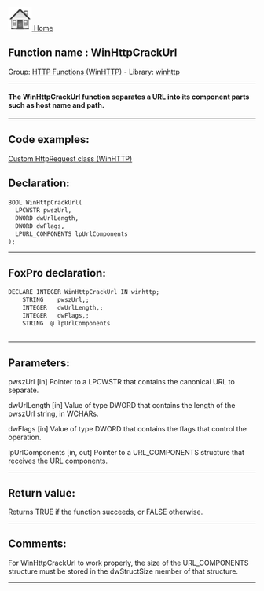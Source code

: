 [<img src="../../images/home.png"> Home ](https://github.com/VFPX/Win32API)  

## Function name : WinHttpCrackUrl
Group: [HTTP Functions (WinHTTP)](../../functions_group.md#HTTP_Functions_(WinHTTP))  -  Library: [winhttp](../../../libraries.md#winhttp)  
***  


#### The WinHttpCrackUrl function separates a URL into its component parts such as host name and path.
***  


## Code examples:
[Custom HttpRequest class (WinHTTP)](../../samples/sample_397.md)  

## Declaration:
```foxpro  
BOOL WinHttpCrackUrl(
  LPCWSTR pwszUrl,
  DWORD dwUrlLength,
  DWORD dwFlags,
  LPURL_COMPONENTS lpUrlComponents
);  
```  
***  


## FoxPro declaration:
```foxpro  
DECLARE INTEGER WinHttpCrackUrl IN winhttp;
	STRING    pwszUrl,;
	INTEGER   dwUrlLength,;
	INTEGER   dwFlags,;
	STRING  @ lpUrlComponents
  
```  
***  


## Parameters:
pwszUrl 
[in] Pointer to a LPCWSTR that contains the canonical URL to separate.

dwUrlLength 
[in] Value of type DWORD that contains the length of the pwszUrl string, in WCHARs.

dwFlags 
[in] Value of type DWORD that contains the flags that control the operation.

lpUrlComponents 
[in, out] Pointer to a URL_COMPONENTS structure that receives the URL components.
  
***  


## Return value:
Returns TRUE if the function succeeds, or FALSE otherwise.  
***  


## Comments:
For WinHttpCrackUrl to work properly, the size of the URL_COMPONENTS structure must be stored in the dwStructSize member of that structure.  
  
***  

